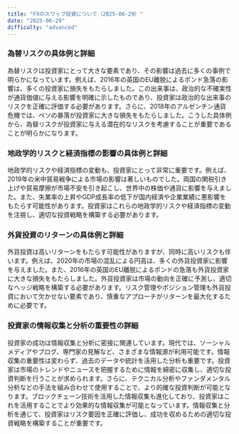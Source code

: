 ```yaml
---
title: "FXのスワップ投資について（2025-06-29）"
date: "2025-06-29"
difficulty: "advanced"
---
```


### 為替リスクの具体例と詳細

為替リスクは投資家にとって大きな要素であり、その影響は過去に多くの事例で明らかになっています。例えば、2016年の英国のEU離脱によるポンド急落の影響は、多くの投資家に損失をもたらしました。この出来事は、政治的な不確実性が通貨価値に与える影響を明確に示したものであり、投資家は政治的な出来事のリスクを正確に評価する必要があります。さらに、2018年のアルゼンチン通貨危機では、ペソの暴落が投資家に大きな損失をもたらしました。こうした具体例から、為替リスクが投資家に与える潜在的なリスクを考慮することが重要であることが明らかになります。

### 地政学的リスクと経済指標の影響の具体例と詳細

地政学的リスクや経済指標の変動も、投資家にとって非常に重要です。例えば、2019年の米中貿易戦争による市場の影響は著しいものでした。両国の関税引き上げや貿易摩擦が市場不安を引き起こし、世界中の株価や通貨に影響を与えました。また、失業率の上昇やGDP成長率の低下が国内経済や企業業績に悪影響をもたらす可能性があります。投資家はこれらの地政学的リスクや経済指標の変動を注視し、適切な投資戦略を構築する必要があります。

### 外貨投資のリターンの具体例と詳細

外貨投資は高いリターンをもたらす可能性がありますが、同時に高いリスクも伴います。例えば、2020年の市場の混乱による円高は、多くの外貨投資家に影響を与えました。また、2016年の英国のEU離脱によるポンドの急落も外貨投資家に大きな損失をもたらしました。外貨投資家は市場の動向を正確に予測し、適切なヘッジ戦略を構築する必要があります。リスク管理やポジション管理も外貨投資において欠かせない要素であり、慎重なアプローチがリターンを最大化するために必要です。

### 投資家の情報収集と分析の重要性の詳細

投資家の成功は情報収集と分析に密接に関連しています。現代では、ソーシャルメディアやブログ、専門家の見解など、さまざまな情報源が利用可能です。情報収集の重要性は変わらず、過去のデータや統計を活用した分析も重要です。投資家は市場のトレンドやニュースを把握するために情報を綿密に収集し、適切な投資判断を行うことが求められます。さらに、テクニカル分析やファンダメンタル分析などの手法を組み合わせて使用することで、より的確な投資判断が可能となります。ブロックチェーン技術を活用した情報収集も進化しており、投資家はこれを活用することでより効果的な情報収集が可能となっています。情報収集と分析を通じて、投資家はリスク要因を正確に評価し、成功を収めるための適切な投資戦略を構築することが重要です。
